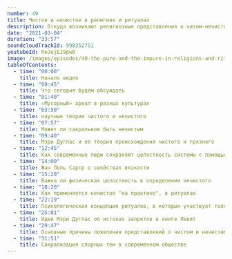```yaml
---
number: 49
title: Чистое и нечистое в религиях и ритуалах
description: Откуда возникают религиозные представления о читом-нечистом, как все это проявляется сегодня и почему понимание скверны-чистоты так сильно различается порой даже в весьма близких культурах.
date: "2021-03-04"
duration: "33:57"
soundcloudTrackId: 998352751
youtubeId: RoJejEJ9pw0
image: /images/episodes/49-the-pure-and-the-impure-in-religions-and-rituals.jpg
tableOfContents:
  - time: "00:00"
    title: Начало видео
  - time: "00:45"
    title: Что сегодня будем обсуждать
  - time: "01:40"
    title: «Мусорный» ареал в разных культурах
  - time: "03:50"
    title: научные теории чистого и нечистого
  - time: "07:57"
    title: Может ли сакральное быть нечистым
  - time: "09:40"
    title: Мэри Дуглас и ее теория происхождения чистого и грязного
  - time: "12:45"
    title: Как современные люди сохраняют целостность системы с помощью чистого-нечистого
  - time: "14:00"
    title: Жан Поль Сартр о свойствах вязкости
  - time: "15:20"
    title: Важна ли физическая целостность в определении нечистого
  - time: "18:20"
    title: Как применяется нечистое "на практике", в ритуалах
  - time: "22:19"
    title: Психологическая концепция ритуалов, в которых участвует тело человека
  - time: "25:01"
    title: Идеи Мэри Дуглас об истоках запретов в книге Левит
  - time: "29:47"
    title: Основные причины появления представлений о чистом и нечистом с точки зрения современной науки
  - time: "31:51"
    title: Сакрализация спорных тем в современном обществе
---
```















